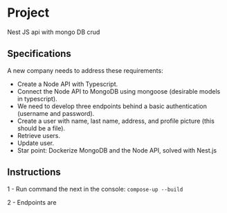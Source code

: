 # Project

Nest JS api with mongo DB crud

## Specifications

A new company needs to address these requirements:

- Create a Node API with Typescript.
- Connect the Node API to MongoDB using mongoose (desirable models in typescript).
- We need to develop three endpoints behind a basic authentication (username and password).
- Create a user with name, last name, address, and profile picture (this should be a file).
- Retrieve users.
- Update user.
- Star point: Dockerize MongoDB and the Node API, solved with Nest.js

## Instructions

1 - Run command the next in the console:
```compose-up --build```

2 - Endpoints are
